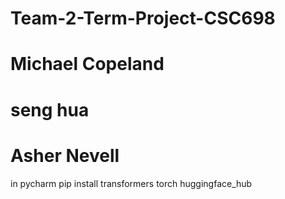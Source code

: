 

# Team-2-Term-Project-CSC698
# Michael Copeland
# seng hua
# Asher Nevell

in pycharm
pip install transformers torch huggingface_hub

